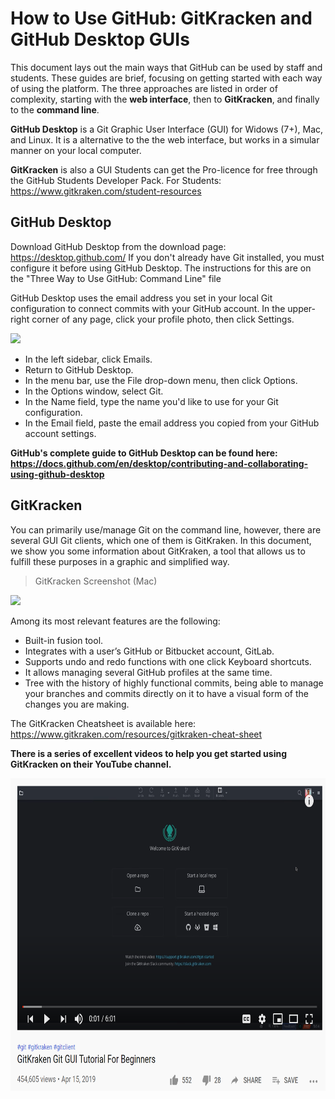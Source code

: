 # How to Use GitHub: GitKracken and GitHub Desktop GUIs

This document lays out the main ways that GitHub can be used by staff and students. These guides are brief, focusing on getting started with each way of using the platform. The three approaches are listed in order of complexity, starting with the **web interface**, then to **GitKracken**, and finally to the **command line**. 

**GitHub Desktop** is a Git Graphic User Interface (GUI) for Widows (7+), Mac, and Linux. It is a alternative to the the web interface, but works in a simular manner on your local computer.

**GitKracken** is also a GUI Students can get the Pro-licence for free through the GitHub Students Developer Pack.
For Students: https://www.gitkraken.com/student-resources

## GitHub Desktop
Download GitHub Desktop from the download page: https://desktop.github.com/
If you don't already have Git installed, you must configure it before using GitHub Desktop. The instructions for this are on the "Three Way to Use GitHub: Command Line" file


GitHub Desktop uses the email address you set in your local Git configuration to connect commits with your GitHub account.
In the upper-right corner of any page, click your profile photo, then click Settings.

<img src="https://docs.github.com/assets/images/help/settings/userbar-account-settings.png" height="c00">

- In the left sidebar, click Emails. 
- Return to GitHub Desktop.
- In the menu bar, use the File drop-down menu, then click Options.
- In the Options window, select Git.
- In the Name field, type the name you'd like to use for your Git configuration.
- In the Email field, paste the email address you copied from your GitHub account settings.

**GitHub's complete guide to GitHub Desktop can be found here: https://docs.github.com/en/desktop/contributing-and-collaborating-using-github-desktop**

## GitKracken
You can primarily use/manage Git on the command line, however, there are several GUI Git clients, which one of them is GitKraken. 
In this document, we show you some information about GitKraken, a tool that allows us to fulfill these purposes in a graphic and simplified way.

> GitKracken Screenshot (Mac)
<img src="https://www.gitkraken.com/img/index/gk-product-2.png" height="300">

Among its most relevant features are the following:
- Built-in fusion tool.
- Integrates with a user’s GitHub or Bitbucket account, GitLab.
- Supports undo and redo functions with one click Keyboard shortcuts.
- It allows managing several GitHub profiles at the same time.
- Tree with the history of highly functional commits, being able to manage your branches and commits directly on it to have a visual form of the changes you are making.

The GitKracken Cheatsheet is available here: https://www.gitkraken.com/resources/gitkraken-cheat-sheet

**There is a series of excellent videos to help you get started using GitKracken on their YouTube channel.**

<a href="https://www.youtube.com/watch?list=PLe6EXFvnTV78WqGmGSq8JPnafR3lAa55n&v=ub9GfRziCtU&feature=emb_title">
         <img alt="Qries" src="Images/GitKracken Video.PNG"
         height="500">
         
         
         
